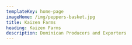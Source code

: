 ```yaml
---
templateKey: home-page
imageHome: /img/peppers-basket.jpg
title: Kaizen Farms
heading: Kaizen Farms
description: Dominican Producers and Exporters
---
```

